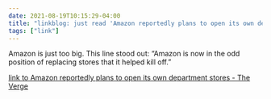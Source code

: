 ```yaml
---
date: 2021-08-19T10:15:29-04:00
title: "linkblog: just read 'Amazon reportedly plans to open its own department stores - The Verge'"
tags: ["link"]
---
```

Amazon is just too big. This line stood out: “Amazon is now in the odd position of replacing stores that it helped kill off.”
 
[link to Amazon reportedly plans to open its own department stores - The Verge](https://www.theverge.com/2021/8/19/22632141/amazon-mall-department-store-retail-rumor)
